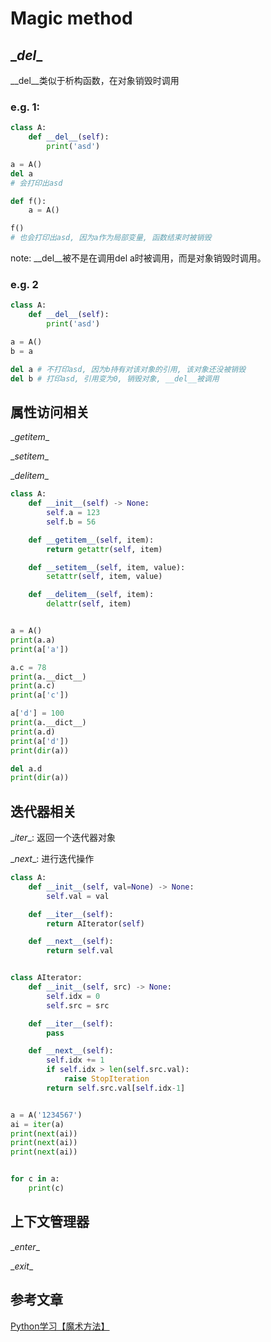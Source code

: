 # Magic method

## \__del__

\__del__类似于析构函数，在对象销毁时调用

### e.g. 1:

```python
class A:
	def __del__(self):
		print('asd')

a = A()
del a
# 会打印出asd

def f():
    a = A()

f()
# 也会打印出asd, 因为a作为局部变量, 函数结束时被销毁
```

note: \__del__被不是在调用del a时被调用，而是对象销毁时调用。

### e.g. 2

```python
class A:
	def __del__(self):
		print('asd')

a = A()
b = a

del a # 不打印asd, 因为b持有对该对象的引用, 该对象还没被销毁
del b # 打印asd, 引用变为0, 销毁对象, __del__被调用
```

## 属性访问相关

\__getitem__

\__setitem__

\__delitem__

```python
class A:
    def __init__(self) -> None:
        self.a = 123
        self.b = 56

    def __getitem__(self, item):
        return getattr(self, item)

    def __setitem__(self, item, value):
        setattr(self, item, value)

    def __delitem__(self, item):
        delattr(self, item)


a = A()
print(a.a)
print(a['a'])

a.c = 78
print(a.__dict__)
print(a.c)
print(a['c'])

a['d'] = 100
print(a.__dict__)
print(a.d)
print(a['d'])
print(dir(a))

del a.d
print(dir(a))
```



## 迭代器相关

\__iter__: 返回一个迭代器对象

\__next__: 进行迭代操作

```python
class A:
    def __init__(self, val=None) -> None:
        self.val = val

    def __iter__(self):
        return AIterator(self)

    def __next__(self):
        return self.val


class AIterator:
    def __init__(self, src) -> None:
        self.idx = 0
        self.src = src

    def __iter__(self):
        pass

    def __next__(self):
        self.idx += 1
        if self.idx > len(self.src.val):
            raise StopIteration
        return self.src.val[self.idx-1]


a = A('1234567')
ai = iter(a)
print(next(ai))
print(next(ai))
print(next(ai))


for c in a:
    print(c)

```



## 上下文管理器

\__enter__

\__exit__

## 参考文章

[Python学习【魔术方法】](https://cloud.tencent.com/developer/article/1570579)

